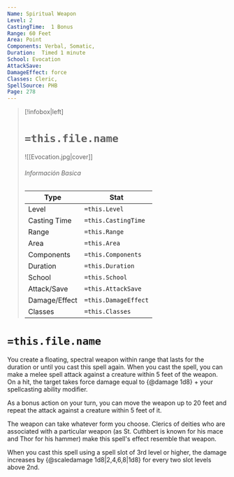 ```yaml
---
Name: Spiritual Weapon
Level: 2
CastingTime:  1 Bonus 
Range: 60 Feet
Area: Point
Components: Verbal, Somatic, 
Duration:  Timed 1 minute
School: Evocation
AttackSave: 
DamageEffect: force
Classes: Cleric, 
SpellSource: PHB
Page: 278
---
```


>[!infobox|left]
># `=this.file.name`
>![[Evocation.jpg|cover]]
> ###### Información Basica
> Type |  Stat |
> ---|---|
> Level | `=this.Level` |
> Casting Time | `=this.CastingTime` |
> Range | `=this.Range` |
> Area | `=this.Area` |
> Components | `=this.Components` |
> Duration | `=this.Duration` |
> School | `=this.School` |
> Attack/Save | `=this.AttackSave` |
> Damage/Effect | `=this.DamageEffect` |
> Classes | `=this.Classes` |

# `=this.file.name`
You create a floating, spectral weapon within range that lasts for the duration or until you cast this spell again. When you cast the spell, you can make a melee spell attack against a creature within 5 feet of the weapon. On a hit, the target takes force damage equal to {@damage 1d8} + your spellcasting ability modifier.

As a bonus action on your turn, you can move the weapon up to 20 feet and repeat the attack against a creature within 5 feet of it.

The weapon can take whatever form you choose. Clerics of deities who are associated with a particular weapon (as St. Cuthbert is known for his mace and Thor for his hammer) make this spell&#x27;s effect resemble that weapon.



 


 


 


When you cast this spell using a spell slot of 3rd level or higher, the damage increases by {@scaledamage 1d8|2,4,6,8|1d8} for every two slot levels above 2nd. 